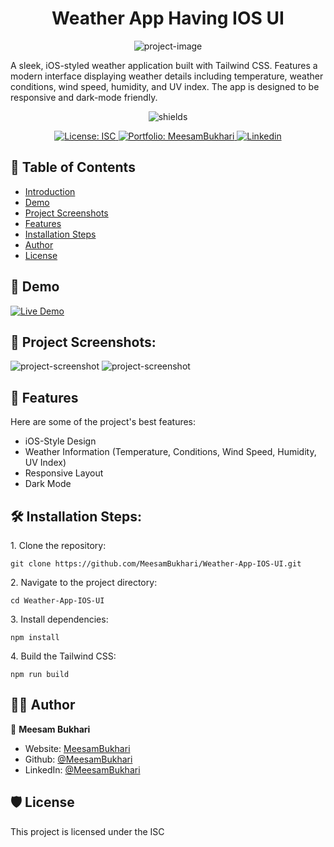 <h1 align="center" id="title">Weather App Having IOS UI</h1>

<p align="center"><img src="https://socialify.git.ci/MeesamBukhari/Weather-App-IOS-UI/image?name=1&owner=1&theme=Dark" alt="project-image"></p>

<p id="description">A sleek, iOS-styled weather application built with Tailwind CSS. Features a modern interface displaying weather details including temperature, weather conditions, wind speed, humidity, and UV index. The app is designed to be responsive and dark-mode friendly.</p>

<p align="center"><img src="https://img.shields.io/badge/Meesam_Bukhari-GitHub-red?style=for-the-badge&amp;labelColor=dark%20blue&amp;color=gold&amp;link=https%3A%2F%2Fgithub.com%2FMeesamBukhari" alt="shields"></p>

<p align="center">
  <a href="https://github.com/MeesamBukhari/Wallet-Page-For-Crypto-Exchange-App/blob/master/LICENSE.txt">
    <img alt="License: ISC" src="https://img.shields.io/badge/License-ISC-red.svg" target="_blank" />
  </a>
  <a href="https://meesambukhari.vercel.app/">
    <img alt="Portfolio: MeesamBukhari" src="https://img.shields.io/badge/My_Portfolio-purple" target="_blank"/>
  </a>
  <a href="https://www.linkedin.com/in/meesambukhari/">
    <img alt="Linkedin" src="https://img.shields.io/badge/Linkedin-0A66C2" target="_blank" />
  </a>
</p>

## 📄 Table of Contents

- [Introduction](#title)
- [Demo](#demo)
- [Project Screenshots](#project-screenshots)
- [Features](#features)
- [Installation Steps](#installation-steps)
- [Author](#author)
- [License](#license)

<h2 id="demo">🚀 Demo</h2>

<!-- [Live Demo](https://crypto-wallet-mb.vercel.app/)* -->

<a href="https://ios-weather-app-mb.vercel.app/">
    <img alt="Live Demo" src="https://img.shields.io/badge/Live_Demo-blue" target="_blank"/>
</a>

<h2 id="project-screenshots">📸 Project Screenshots:</h2>

<img src="https://i.imghippo.com/files/keGji1721741191.png" alt="project-screenshot">

<img src="https://i.imghippo.com/files/lkF2q1721741199.png" alt="project-screenshot">

<h2 id="features">🧐 Features</h2>

Here are some of the project's best features:

- iOS-Style Design
- Weather Information (Temperature, Conditions, Wind Speed, Humidity, UV Index)
- Responsive Layout
- Dark Mode

<h2 id="installation-steps">🛠️ Installation Steps:</h2>

<p>1. Clone the repository:</p>

```
git clone https://github.com/MeesamBukhari/Weather-App-IOS-UI.git
```

<p>2. Navigate to the project directory:</p>

```
cd Weather-App-IOS-UI
```

<p>3. Install dependencies:</p>

```
npm install
```

<p>4. Build the Tailwind CSS:</p>

```
npm run build
```

<h2 id="author">👨‍💻 Author</h2>

👤 **Meesam Bukhari**

- Website: [MeesamBukhari](https://meesambukhari.vercel.app)
- Github: [@MeesamBukhari](https://github.com/MeesamBukhari)
- LinkedIn: [@MeesamBukhari](https://linkedin.com/in/MeesamBukhari)

<h2 id="license">🛡️ License</h2>

This project is licensed under the ISC
